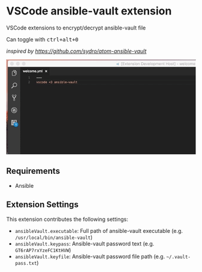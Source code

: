 # VSCode ansible-vault extension

VSCode extensions to encrypt/decrypt ansible-vault file

Can toggle with <kbd>ctrl+alt+0</kbd>

_inspired by https://github.com/sydro/atom-ansible-vault_


![Encryption demo](images/demo.gif)


## Requirements

- Ansible


## Extension Settings

This extension contributes the following settings:

* `ansibleVault.executable`: Full path of ansible-vault executable (e.g. `/usr/local/bin/ansible-vault`)
* `ansibleVault.keypass`: Ansible-vault password text (e.g. `GT6rAP7rxYzeFC1KtHVW`)
* `ansibleVault.keyfile`: Ansible-vault password file path (e.g. `~/.vault-pass.txt`)
